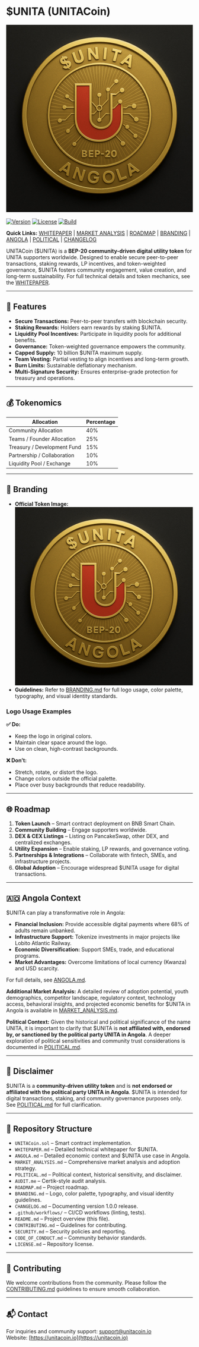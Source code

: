 # $UNITA (UNITACoin)

![UNITA Logo](./branding/unitacoin.jpg)

[![Version](https://img.shields.io/badge/version-1.0.0-blue)](./CHANGELOG.md) [![License](https://img.shields.io/badge/license-MIT-green)](./LICENSE.md) [![Build](https://img.shields.io/badge/build-passing-brightgreen)](https://github.com/username/unitacoin/actions)

**Quick Links:** [WHITEPAPER](./WHITEPAPER.md) | [MARKET ANALYSIS](./MARKET_ANALYSIS.md) | [ROADMAP](./ROADMAP.md) | [BRANDING](./BRANDING.md) | [ANGOLA](./ANGOLA.md) | [POLITICAL](./POLITICAL.md) | [CHANGELOG](./CHANGELOG.md)

UNITACoin ($UNITA) is a **BEP-20 community-driven digital utility token** for UNITA supporters worldwide. Designed to enable secure peer-to-peer transactions, staking rewards, LP incentives, and token-weighted governance, $UNITA fosters community engagement, value creation, and long-term sustainability. For full technical details and token mechanics, see the [WHITEPAPER](./WHITEPAPER.md).

----------

## 🚀 Features

-   **Secure Transactions:** Peer-to-peer transfers with blockchain security.
-   **Staking Rewards:** Holders earn rewards by staking $UNITA.
-   **Liquidity Pool Incentives:** Participate in liquidity pools for additional benefits.
-   **Governance:** Token-weighted governance empowers the community.
-   **Capped Supply:** 10 billion $UNITA maximum supply.
-   **Team Vesting:** Partial vesting to align incentives and long-term growth.
-   **Burn Limits:** Sustainable deflationary mechanism.
-   **Multi-Signature Security:** Ensures enterprise-grade protection for treasury and operations.

----------

## 💰 Tokenomics

| Allocation                  | Percentage |
|------------------------------|-----------|
| Community Allocation         | 40%       |
| Teams / Founder Allocation   | 25%       |
| Treasury / Development Fund  | 15%       |
| Partnership / Collaboration  | 10%       |
| Liquidity Pool / Exchange    | 10%       |

----------

## 🎨 Branding

-   **Official Token Image:** ![UNITACoin Token](./branding/unitacoin.jpg)
-   **Guidelines:** Refer to [BRANDING.md](./BRANDING.md) for full logo usage, color palette, typography, and visual identity standards.

### Logo Usage Examples

**✅ Do:**

-   Keep the logo in original colors.
-   Maintain clear space around the logo.
-   Use on clean, high-contrast backgrounds.

**❌ Don’t:**

-   Stretch, rotate, or distort the logo.
-   Change colors outside the official palette.
-   Place over busy backgrounds that reduce readability.

----------

## 🌐 Roadmap

1.  **Token Launch** – Smart contract deployment on BNB Smart Chain.
2.  **Community Building** – Engage supporters worldwide.
3.  **DEX & CEX Listings** – Listing on PancakeSwap, other DEX, and centralized exchanges.
4.  **Utility Expansion** – Enable staking, LP rewards, and governance voting.
5.  **Partnerships & Integrations** – Collaborate with fintech, SMEs, and infrastructure projects.
6.  **Global Adoption** – Encourage widespread $UNITA usage for digital transactions.

----------

## 🇦🇴 Angola Context

$UNITA can play a transformative role in Angola:

-   **Financial Inclusion:** Provide accessible digital payments where 68% of adults remain unbanked.
-   **Infrastructure Support:** Tokenize investments in major projects like Lobito Atlantic Railway.
-   **Economic Diversification:** Support SMEs, trade, and educational programs.
-   **Market Advantages:** Overcome limitations of local currency (Kwanza) and USD scarcity.

For full details, see [ANGOLA.md](./ANGOLA.md).

**Additional Market Analysis:** A detailed review of adoption potential, youth demographics, competitor landscape, regulatory context, technology access, behavioral insights, and projected economic benefits for $UNITA in Angola is available in [MARKET_ANALYSIS.md](./MARKET_ANALYSIS.md).

**Political Context:** Given the historical and political significance of the name UNITA, it is important to clarify that $UNITA is **not affiliated with, endorsed by, or sanctioned by the political party UNITA in Angola**. A deeper exploration of political sensitivities and community trust considerations is documented in [POLITICAL.md](./POLITICAL.md).

----------

## 📄 Disclaimer

$UNITA is a **community-driven utility token** and is **not endorsed or affiliated with the political party UNITA in Angola**. $UNITA is intended for digital transactions, staking, and community governance purposes only. See [POLITICAL.md](./POLITICAL.md) for full clarification.

----------

## 🔧 Repository Structure

-   `UNITACoin.sol` – Smart contract implementation.
-   `WHITEPAPER.md` – Detailed technical whitepaper for $UNITA.
-   `ANGOLA.md` – Detailed economic context and $UNITA use case in Angola.
-   `MARKET_ANALYSIS.md` – Comprehensive market analysis and adoption strategy.
-   `POLITICAL.md` – Political context, historical sensitivity, and disclaimer.
-   `AUDIT.me` – Certik-style audit analysis.
-   `ROADMAP.md` – Project roadmap.
-   `BRANDING.md` – Logo, color palette, typography, and visual identity guidelines.
-   `CHANGELOG.md` – Documenting version 1.0.0 release.
-   `.github/workflows/` – CI/CD workflows (linting, tests).
-   `README.md` – Project overview (this file).
-   `CONTRIBUTING.md` – Guidelines for contributing.
-   `SECURITY.md` – Security policies and reporting.
-   `CODE_OF_CONDUCT.md` – Community behavior standards.
-   `LICENSE.md` – Repository license.

----------

## 🤝 Contributing

We welcome contributions from the community. Please follow the [CONTRIBUTING.md](./CONTRIBUTING.md) guidelines to ensure smooth collaboration.

----------

## 📬 Contact

For inquiries and community support: [support@unitacoin.io](mailto:support@unitacoin.io)  
Website: [https://unitacoin.io](https://unitacoin.io)
